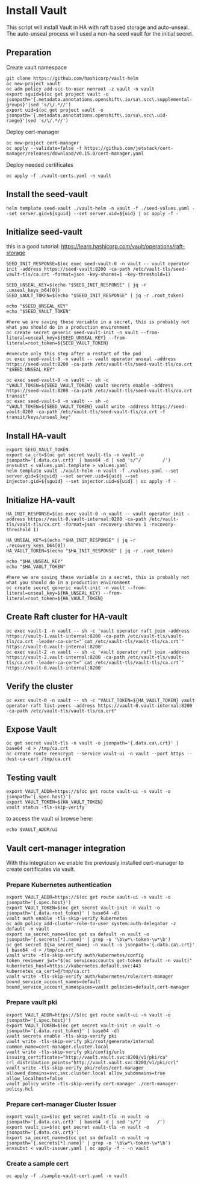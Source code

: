 # Install Vault

This script will install Vault in HA with raft based storage and auto-unseal. The auto-unseal process will used a non-ha seed vault for the initial secret.

## Preparation

Create vault namespace

```shell
git clone https://github.com/hashicorp/vault-helm
oc new-project vault
oc adm policy add-scc-to-user nonroot -z vault -n vault
export sguid=$(oc get project vault -o jsonpath='{.metadata.annotations.openshift\.io/sa\.scc\.supplemental-groups}'|sed 's/\/.*//')
export uid=$(oc get project vault -o jsonpath='{.metadata.annotations.openshift\.io/sa\.scc\.uid-range}'|sed 's/\/.*//')
```

Deploy cert-manager

```shell
oc new-project cert-manager
oc apply --validate=false -f https://github.com/jetstack/cert-manager/releases/download/v0.15.0/cert-manager.yaml
```

Deploy needed certificates

```shell
oc apply -f ./vault-certs.yaml -n vault
```

## Install the seed-vault

```shell
helm template seed-vault ./vault-helm -n vault -f ./seed-values.yaml --set server.gid=${sguid} --set server.uid=${uid} | oc apply -f -
```

## Initialize seed-vault

this is a good tutorial: https://learn.hashicorp.com/vault/operations/raft-storage

```shell
SEED_INIT_RESPONSE=$(oc exec seed-vault-0 -n vault -- vault operator init -address https://seed-vault:8200 -ca-path /etc/vault-tls/seed-vault-tls/ca.crt -format=json -key-shares=1 -key-threshold=1)

SEED_UNSEAL_KEY=$(echo "$SEED_INIT_RESPONSE" | jq -r .unseal_keys_b64[0])
SEED_VAULT_TOKEN=$(echo "$SEED_INIT_RESPONSE" | jq -r .root_token)

echo "$SEED_UNSEAL_KEY"
echo "$SEED_VAULT_TOKEN"

#here we are saving these variable in a secret, this is probably not what you should do in a production environment
oc create secret generic seed-vault-init -n vault --from-literal=unseal_key=${SEED_UNSEAL_KEY} --from-literal=root_token=${SEED_VAULT_TOKEN}

#execute only this step after a restart of the pod
oc exec seed-vault-0 -n vault -- vault operator unseal -address https://seed-vault:8200 -ca-path /etc/vault-tls/seed-vault-tls/ca.crt "$SEED_UNSEAL_KEY"

oc exec seed-vault-0 -n vault -- sh -c "VAULT_TOKEN=${SEED_VAULT_TOKEN} vault secrets enable -address https://seed-vault:8200 -ca-path /etc/vault-tls/seed-vault-tls/ca.crt transit"
oc exec seed-vault-0 -n vault -- sh -c "VAULT_TOKEN=${SEED_VAULT_TOKEN} vault write -address https://seed-vault:8200 -ca-path /etc/vault-tls/seed-vault-tls/ca.crt -f transit/keys/unseal_key"
```

## Install HA-vault

```shell
export SEED_VAULT_TOKEN
export ca_crt=$(oc get secret vault-tls -n vault -o jsonpath='{.data.ca\.crt}' | base64 -d | sed 's/^/        /')
envsubst < values.yaml.template > values.yaml
helm template vault ./vault-helm -n vault -f ./values.yaml --set server.gid=${sguid} --set server.uid=${uid} --set injector.gid=${sguid} --set injector.uid=${uid} | oc apply -f -
```

## Initialize HA-vault

```shell
HA_INIT_RESPONSE=$(oc exec vault-0 -n vault -- vault operator init -address https://vault-0.vault-internal:8200 -ca-path /etc/vault-tls/vault-tls/ca.crt -format=json -recovery-shares 1 -recovery-threshold 1)

HA_UNSEAL_KEY=$(echo "$HA_INIT_RESPONSE" | jq -r .recovery_keys_b64[0])
HA_VAULT_TOKEN=$(echo "$HA_INIT_RESPONSE" | jq -r .root_token)

echo "$HA_UNSEAL_KEY"
echo "$HA_VAULT_TOKEN"

#here we are saving these variable in a secret, this is probably not what you should do in a production environment
oc create secret generic vault-init -n vault --from-literal=unseal_key=${HA_UNSEAL_KEY} --from-literal=root_token=${HA_VAULT_TOKEN}
```

## Create Raft cluster for HA-vault

```shell
oc exec vault-1 -n vault -- sh -c 'vault operator raft join -address https://vault-1.vault-internal:8200 -ca-path /etc/vault-tls/vault-tls/ca.crt -leader-ca-cert="`cat /etc/vault-tls/vault-tls/ca.crt`" https://vault-0.vault-internal:8200'
oc exec vault-2 -n vault -- sh -c 'vault operator raft join -address https://vault-2.vault-internal:8200 -ca-path /etc/vault-tls/vault-tls/ca.crt -leader-ca-cert="`cat /etc/vault-tls/vault-tls/ca.crt`" https://vault-0.vault-internal:8200'
```


## Verify the cluster

```shell
oc exec vault-0 -n vault -- sh -c "VAULT_TOKEN=${HA_VAULT_TOKEN} vault operator raft list-peers -address https://vault-0.vault-internal:8200 -ca-path /etc/vault-tls/vault-tls/ca.crt"
```

## Expose Vault

```shell
oc get secret vault-tls -n vault -o jsonpath='{.data.ca\.crt}' | base64 -d > /tmp/ca.crt
oc create route reencrypt --service vault-ui -n vault --port https --dest-ca-cert /tmp/ca.crt
```

## Testing vault

```shell
export VAULT_ADDR=https://$(oc get route vault-ui -n vault -o jsonpath='{.spec.host}')
export VAULT_TOKEN=${HA_VAULT_TOKEN}
vault status -tls-skip-verify
```

to access the vault ui browse here:

```shell
echo $VAULT_ADDR/ui
```


## Vault cert-manager integration

With this integration we enable the previously installed cert-manager to create certificates via vault.

### Prepare Kubernetes authentication

```shell
export VAULT_ADDR=https://$(oc get route vault-ui -n vault -o jsonpath='{.spec.host}')
export VAULT_TOKEN=$(oc get secret vault-init -n vault -o jsonpath='{.data.root_token}' | base64 -d)
vault auth enable -tls-skip-verify kubernetes
oc adm policy add-cluster-role-to-user system:auth-delegator -z default -n vault
export sa_secret_name=$(oc get sa default -n vault -o jsonpath='{.secrets[*].name}' | grep -o '\b\w*\-token-\w*\b')
oc get secret ${sa_secret_name} -n vault -o jsonpath='{.data.ca\.crt}' | base64 -d > /tmp/ca.crt
vault write -tls-skip-verify auth/kubernetes/config token_reviewer_jwt="$(oc serviceaccounts get-token default -n vault)" kubernetes_host=https://kubernetes.default.svc:443 kubernetes_ca_cert=@/tmp/ca.crt
vault write -tls-skip-verify auth/kubernetes/role/cert-manager bound_service_account_names=default bound_service_account_namespaces=vault policies=default,cert-manager
```

### Prepare vault pki

```shell
export VAULT_ADDR=https://$(oc get route vault-ui -n vault -o jsonpath='{.spec.host}')
export VAULT_TOKEN=$(oc get secret vault-init -n vault -o jsonpath='{.data.root_token}' | base64 -d)
vault secrets enable -tls-skip-verify pki
vault write -tls-skip-verify pki/root/generate/internal common_name=cert-manager.cluster.local
vault write -tls-skip-verify pki/config/urls issuing_certificates="http://vault.vault.svc:8200/v1/pki/ca" crl_distribution_points="http://vault.vault.svc:8200/v1/pki/crl"
vault write -tls-skip-verify pki/roles/cert-manager allowed_domains=svc,svc.cluster.local allow_subdomains=true allow_localhost=false
vault policy write -tls-skip-verify cert-manager ./cert-manager-policy.hcl
```

### Prepare cert-manager Cluster Issuer

```shell
export vault_ca=$(oc get secret vault-tls -n vault -o jsonpath='{.data.ca\.crt}' | base64 -d | sed 's/^/      /')
export vault_ca=$(oc get secret vault-tls -n vault -o jsonpath='{.data.ca\.crt}')
export sa_secret_name=$(oc get sa default -n vault -o jsonpath='{.secrets[*].name}' | grep -o '\b\w*\-token-\w*\b')
envsubst < vault-issuer.yaml | oc apply -f - -n vault
```

### Create a sample cert

```shell
oc apply -f ./sample-vault-cert.yaml -n vault
```
